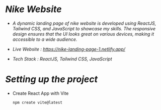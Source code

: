 # *Nike Website*

- *A dynamic landing page of nike website is developed using ReactJS, Tailwind CSS, and JavaScript to showcase my skills. The responsive design ensures that the UI looks great on various devices, making it accessible to a wide audience.*

- *Live Website : https://nike-landing-page-1.netlify.app/*

- *Tech Stack : ReactJS, Tailwind CSS, JavaScript*

# *Setting up the project*

- Create React App with Vite
  ```
  npm create vite@latest
  ```
